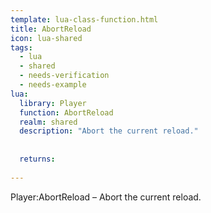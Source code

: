 ```yaml
---
template: lua-class-function.html
title: AbortReload
icon: lua-shared
tags:
  - lua
  - shared
  - needs-verification
  - needs-example
lua:
  library: Player
  function: AbortReload
  realm: shared
  description: "Abort the current reload."
  
  
  returns:
    
---
```


<div class="lua__search__keywords">
Player:AbortReload &#x2013; Abort the current reload.
</div>
